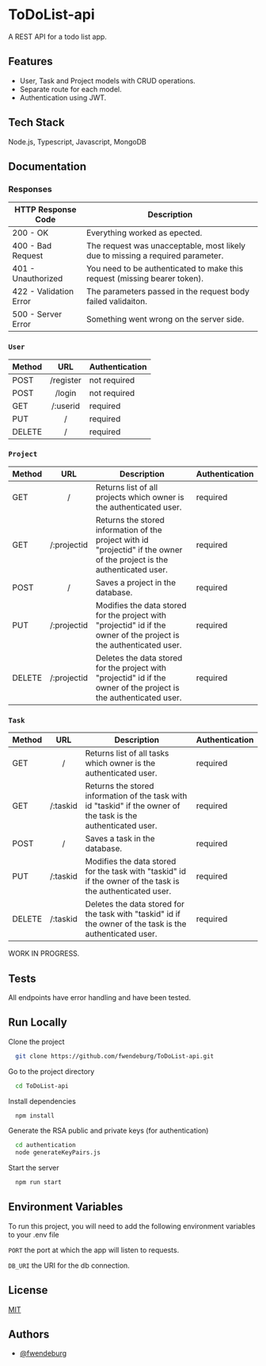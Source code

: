 # ToDoList-api
A REST API for a todo list app.

## Features
- User, Task and Project models with CRUD operations.
- Separate route for each model.
- Authentication using JWT.

## Tech Stack
Node.js, Typescript, Javascript, MongoDB

## Documentation
### Responses
| **HTTP Response Code**  | **Description**                                                                 |
|-------------------------|---------------------------------------------------------------------------------|
| 200 - OK                | Everything worked as epected.                                                   |
| 400 - Bad Request       | The request was unacceptable, most likely due to missing a required parameter.  |
| 401 - Unauthorized      | You need to be authenticated to make this request (missing bearer token).       |
| 422 - Validation Error  | The parameters passed in the request body failed validaiton.                    |
| 500 - Server Error      | Something went wrong on the server side.                                        |

### `User`
| **Method** |  **URL**  | **Authentication** |
|------------|:---------:|--------------------|
| POST       | /register | not required       |
| POST       | /login    | not required       |
| GET        | /:userid  | required           |
| PUT        | /         | required           |
| DELETE     | /         | required           |

### `Project`
| **Method** |   **URL**   | **Description**                                                                                                          | **Authentication** |
|------------|:-----------:|--------------------------------------------------------------------------------------------------------------------------|--------------------|
| GET        | /           | Returns list of all projects which owner is the authenticated user.                                                      | required           |
| GET        | /:projectid | Returns the stored information of the project with id "projectid" if the owner of the project is the authenticated user. | required           |
| POST       | /           | Saves a project in the database.                                                                                         | required           |
| PUT        | /:projectid | Modifies the data stored for the project with "projectid" id if the owner of the project is the authenticated user.      | required           |
| DELETE     | /:projectid | Deletes the data stored for the project with "projectid" id if the owner of the project is the authenticated user.       | required           |

### `Task`
| **Method** |  **URL** | **Description**                                                                                                 | **Authentication** |
|------------|:--------:|-----------------------------------------------------------------------------------------------------------------|--------------------|
| GET        | /        | Returns list of all tasks which owner is the authenticated user.                                                | required           |
| GET        | /:taskid | Returns the stored information of the task with id "taskid" if the owner of the task is the authenticated user. | required           |
| POST       | /        | Saves a task in the database.                                                                                   | required           |
| PUT        | /:taskid | Modifies the data stored for the task with "taskid" id if the owner of the task is the authenticated user.      | required           |
| DELETE     | /:taskid | Deletes the data stored for the task with "taskid" id if the owner of the task is the authenticated user.       | required           |

WORK IN PROGRESS.

## Tests
All endpoints have error handling and have been tested.

## Run Locally
Clone the project

```bash
  git clone https://github.com/fwendeburg/ToDoList-api.git
```

Go to the project directory

```bash
  cd ToDoList-api
```

Install dependencies

```bash
  npm install
```

Generate the RSA public and private keys (for authentication)

```bash
  cd authentication
  node generateKeyPairs.js 
```

Start the server

```bash
  npm run start
```

## Environment Variables
To run this project, you will need to add the following environment variables to your .env file

`PORT` the port at which the app will listen to requests.

`DB_URI` the URI for the db connection.

## License
[MIT](https://choosealicense.com/licenses/mit/)

## Authors
- [@fwendeburg](https://www.github.com/fwendeburg)
